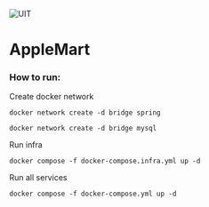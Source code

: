 ![UIT](https://camo.githubusercontent.com/fe8ccf76dbe56d6e4e677f6414e9a21e98d9801b823963821c56e66d42614af3/68747470733a2f2f696d672e736869656c64732e696f2f62616467652f66726f6d2d554954253230564e5548434d2d626c75653f7374796c653d666f722d7468652d6261646765266c696e6b3d68747470732533412532462532467777772e7569742e6564752e766e253246)
# AppleMart

### How to run:

Create docker network
```commandline
docker network create -d bridge spring
```
```commandline
docker network create -d bridge mysql
```

Run infra
```commandline
docker compose -f docker-compose.infra.yml up -d
```
Run all services
```commandline
docker compose -f docker-compose.yml up -d
```
